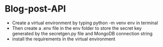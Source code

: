 # Blog-post-API

- Create a virtual environment by typing python -m venv env in terminal
- Then create a .env file in the env folder to store the secret key generated by the secretgen.py file and MongoDB connection string
- install the requirements in the virtual environment
